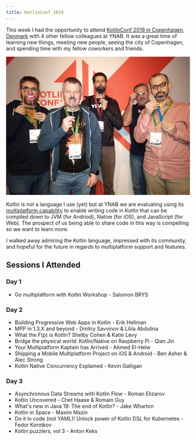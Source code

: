 ```yaml
---
title: KotlinConf 2019
---
```


This week I had the opportunity to attend [KotlinConf 2019 in Copenhagen, Denmark](https://kotlinconf.com/) with 4 other fellow colleagues at YNAB.  It was a great time of learning new things, meeting new people, seeing the city of Copenhagen, and spending time with my fellow coworkers and friends.

![YNAB at KotlinConf 2019](kotlinconf-team-pic.jpg)

Kotlin is not a language I use (yet) but at YNAB we are evaluating using its [multiplatform capability](https://kotlinlang.org/docs/reference/multiplatform.html) to enable writing code in Kotlin that can be compiled down to JVM (for Andriod), Native (for iOS), and JavaScript (for Web).  The prospect of us being able to share code in this way is compelling so we want to learn more.

I walked away admiring the Kotlin language, impressed with its community, and hopeful for the future in regards to multiplatform support and features.

## Sessions I Attended

### Day 1

- Go multiplatform with Kotlin Workshop - Salomon BRYS

### Day 2

- Building Progressive Web Apps in Kotlin - Erik Hellman
- MPP in 1.3.X and beyond - Dmitry Savvinov & Liliia Abdulina
- What the F(p) is Kotlin? Shelby Cohen & Katie Levy
- Bridge the physical world: Kotlin/Native on Raspberry Pi - Qian Jin
- Your Multiplatform Kaptain has Arrived - Ahmed El-Helw
- Shipping a Mobile Multiplatform Project on iOS & Android - Ben Asher & Alec Strong
- Kotlin Native Concurrency Explained - Kevin Galligan

### Day 3

- Asynchronous Data Streams with Kotlin Flow - Roman Elizarov
- Kotlin Uncovered - Chet Haase & Romain Guy
- What's new in Java 19: The end of Kotlin? - Jake Wharton
- Kotlin in Space - Maxim Mazin
- Do it in code (not YAML)! Unlock power of Kotlin DSL for Kubernetes - Fedor Korotkov
- Kotlin puzzlers, vol 3 - Anton Keks
